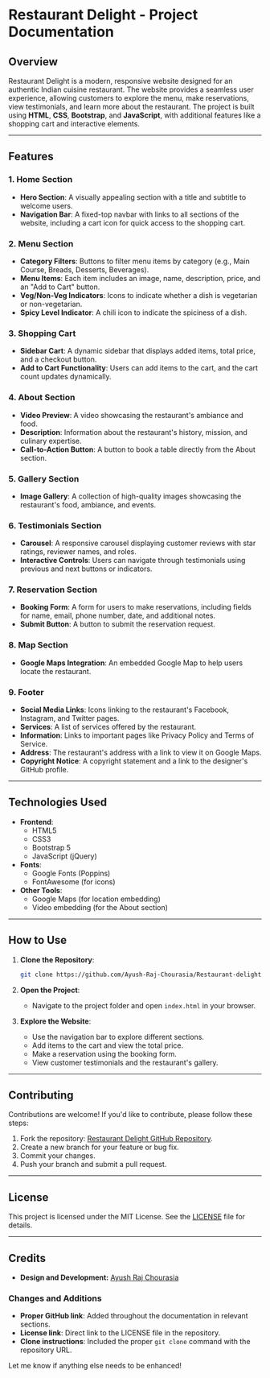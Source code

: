 # Restaurant Delight - Project Documentation

## **Overview**

Restaurant Delight is a modern, responsive website designed for an authentic Indian cuisine restaurant. The website provides a seamless user experience, allowing customers to explore the menu, make reservations, view testimonials, and learn more about the restaurant. The project is built using **HTML**, **CSS**, **Bootstrap**, and **JavaScript**, with additional features like a shopping cart and interactive elements.

---

## **Features**

### **1. Home Section**

- **Hero Section**: A visually appealing section with a title and subtitle to welcome users.
- **Navigation Bar**: A fixed-top navbar with links to all sections of the website, including a cart icon for quick access to the shopping cart.

### **2. Menu Section**

- **Category Filters**: Buttons to filter menu items by category (e.g., Main Course, Breads, Desserts, Beverages).
- **Menu Items**: Each item includes an image, name, description, price, and an "Add to Cart" button.
- **Veg/Non-Veg Indicators**: Icons to indicate whether a dish is vegetarian or non-vegetarian.
- **Spicy Level Indicator**: A chili icon to indicate the spiciness of a dish.

### **3. Shopping Cart**

- **Sidebar Cart**: A dynamic sidebar that displays added items, total price, and a checkout button.
- **Add to Cart Functionality**: Users can add items to the cart, and the cart count updates dynamically.

### **4. About Section**

- **Video Preview**: A video showcasing the restaurant's ambiance and food.
- **Description**: Information about the restaurant's history, mission, and culinary expertise.
- **Call-to-Action Button**: A button to book a table directly from the About section.

### **5. Gallery Section**

- **Image Gallery**: A collection of high-quality images showcasing the restaurant's food, ambiance, and events.

### **6. Testimonials Section**

- **Carousel**: A responsive carousel displaying customer reviews with star ratings, reviewer names, and roles.
- **Interactive Controls**: Users can navigate through testimonials using previous and next buttons or indicators.

### **7. Reservation Section**

- **Booking Form**: A form for users to make reservations, including fields for name, email, phone number, date, and additional notes.
- **Submit Button**: A button to submit the reservation request.

### **8. Map Section**

- **Google Maps Integration**: An embedded Google Map to help users locate the restaurant.

### **9. Footer**

- **Social Media Links**: Icons linking to the restaurant's Facebook, Instagram, and Twitter pages.
- **Services**: A list of services offered by the restaurant.
- **Information**: Links to important pages like Privacy Policy and Terms of Service.
- **Address**: The restaurant's address with a link to view it on Google Maps.
- **Copyright Notice**: A copyright statement and a link to the designer's GitHub profile.

---

## **Technologies Used**

- **Frontend**:
  - HTML5
  - CSS3
  - Bootstrap 5
  - JavaScript (jQuery)
- **Fonts**:
  - Google Fonts (Poppins)
  - FontAwesome (for icons)
- **Other Tools**:
  - Google Maps (for location embedding)
  - Video embedding (for the About section)

---

## **How to Use**

1. **Clone the Repository**:

   ```bash
   git clone https://github.com/Ayush-Raj-Chourasia/Restaurant-delight.git
   ```

2. **Open the Project**:
   - Navigate to the project folder and open `index.html` in your browser.

3. **Explore the Website**:
   - Use the navigation bar to explore different sections.
   - Add items to the cart and view the total price.
   - Make a reservation using the booking form.
   - View customer testimonials and the restaurant's gallery.

---

## **Contributing**

Contributions are welcome! If you'd like to contribute, please follow these steps:

1. Fork the repository: [Restaurant Delight GitHub Repository](https://github.com/Ayush-Raj-Chourasia/Restaurant-delight).
2. Create a new branch for your feature or bug fix.
3. Commit your changes.
4. Push your branch and submit a pull request.

---

## **License**

This project is licensed under the MIT License. See the [LICENSE](https://github.com/Ayush-Raj-Chourasia/Restaurant-delight/blob/main/LICENSE) file for details.

---

## **Credits**

- **Design and Development:** [Ayush Raj Chourasia](https://github.com/Ayush-Raj-Chourasia)

### Changes and Additions

- **Proper GitHub link**: Added throughout the documentation in relevant sections.
- **License link**: Direct link to the LICENSE file in the repository.
- **Clone instructions**: Included the proper `git clone` command with the repository URL.

Let me know if anything else needs to be enhanced!
